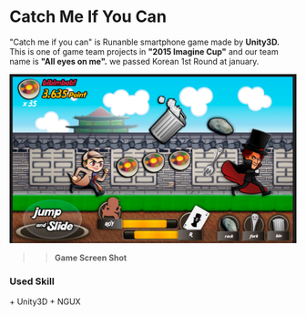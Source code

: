 <h1>Catch Me If You Can</h1>

"Catch me if you can" is Runanble smartphone game made by <b>Unity3D.</b>
This is one of game team projects in <b>"2015 Imagine Cup"</b> and our team name is <b>"All eyes on me".</b>
we passed Korean 1st Round at january.

![Game Screen Shot](Screenshot.jpg "Game ScreenShot")

>><b>Game Screen Shot</b>

<h3>Used Skill</h3>
+ Unity3D
+ NGUX
